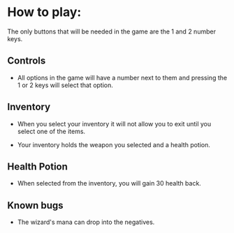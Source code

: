 # How to play:

The only buttons that will be needed in the game are the 1 and 2 number keys.

Controls
-

- All options in the game will have a number next to them and pressing the 1 or 2 keys will select that option.

Inventory
-

- When you select your inventory it will not allow you to exit until you select one of the items.

- Your inventory holds the weapon you selected and a health potion.

Health Potion
-

- When selected from the inventory, you will gain 30 health back.

Known bugs
-

- The wizard's mana can drop into the negatives.